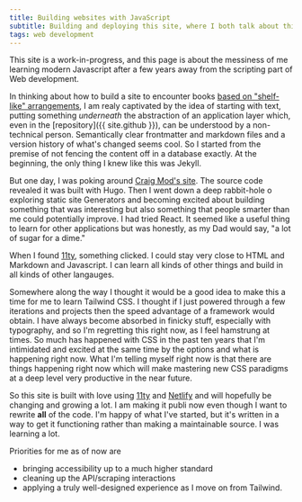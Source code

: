 ```yaml
---
title: Building websites with JavaScript
subtitle: Building and deploying this site, where I both talk about things and test them out
tags: web development
---
```


This site is a work-in-progress, and this page is about the messiness of me learning modern Javascript after a few years away from the scripting part of Web development.

In thinking about how to build a site to encounter books [based on "shelf-like" arrangements](/no-books-but-on-shelves), I am realy captivated by the idea of starting with text, putting something *underneath* the abstraction of an application layer which, even in the [repository]({{ site.github }}), can be understood by a non-technical person. Semantically clear frontmatter and markdown files and a version history of what's changed seems cool. So I started from the premise of not fencing the content off in a database exactly. At the beginning, the only thing I knew like this was Jekyll.

But one day, I was poking around [Craig Mod's site](https://craigmod.com/). The source code revealed it was built with Hugo. Then I went down a deep rabbit-hole o exploring static site Generators and becoming excited about building something that was interesting but also something that people smarter than me could potentially improve. I had tried React. It seemed like a useful thing to learn for other applications but was honestly, as my Dad would say, "a lot of sugar for a dime."

When I found [11ty](https://11ty.dev), something clicked. I could stay very close to HTML and Markdown and Javascript. I can learn all kinds of other things and build in all kinds of other langauges.

Somewhere along the way I thought it would be a good idea to make this a time for me to learn Tailwind CSS. I thought if I just powered through a few iterations and projects then the speed advantage of a framework would obtain. I have always become absorbed in finicky stuff, especially with typography, and so I'm regretting this right now, as I feel hamstrung at times. So much has happened with CSS in the past ten years that I'm intimidated and excited at the same time by the options and what is happening right now. What I'm telling myself right now is that there are things happening right now which will make mastering new CSS paradigms at a deep level very productive in the near future.

So this site is built with love using [11ty](https://11ty.dev) and [Netlify]([11ty](https://netlify.com)) and will hopefully be changing and growing a lot. I am making it publi now even though I want to rewrite **all** of the code. I'm happy of what I've started, but it's written in  a way to get it functioning rather than making a maintainable source. I was learning a lot. 

Priorities for me as of now are 
* bringing accessibility up to a much higher standard
* cleaning up the API/scraping interactions
* applying a truly well-designed experience as I move on from Tailwind.